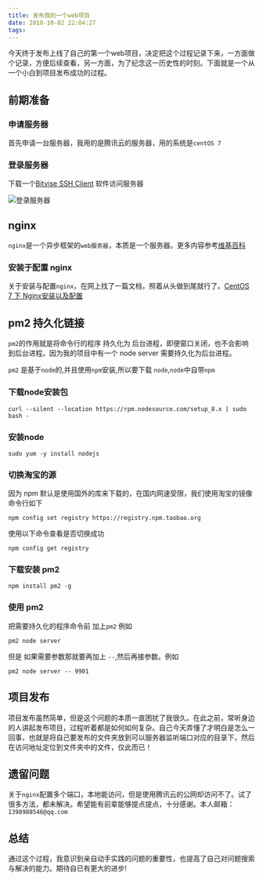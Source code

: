 ```yaml
---
title: 发布我的一个web项目
date: 2018-10-02 22:04:27
tags:
---
```


今天终于发布上线了自己的第一个web项目，决定把这个过程记录下来，一方面做个记录，方便后续查看，另一方面，为了纪念这一历史性的时刻。下面就是一个从一个小白到项目发布成功的过程。

## 前期准备
### 申请服务器
首先申请一台服务器，我用的是腾讯云的服务器，用的系统是`centOS 7`
### 登录服务器
下载一个[Bitvise SSH Client](https://www.bitvise.com/ssh-client-download) 软件访问服务器

![登录服务器](https://ws1.sinaimg.cn/large/005NgZr8gy1fvuagy4ib1j30i10i9t9c.jpg)
## nginx

`nginx`是一个异步框架的`web服务器`，本质是一个服务器。更多内容参考[维基百科](https://zh.wikipedia.org/wiki/Nginx)

### 安装于配置 nginx

关于安装与配置`nginx`，在网上找了一篇文档，照着从头做到尾就行了。[CentOS 7 下 Nginx安装以及配置](http://www.souvc.com/?p=1661)

## pm2 持久化链接

`pm2`的作用就是将命令行的程序 持久化为 后台进程，即便窗口关闭，也不会影响到后台进程。因为我的项目中有一个 node server 需要持久化为后台进程。

`pm2` 是基于`node`的,并且使用`npm`安装,所以要下载 `node`,`node`中自带`npm`


### 下载node安装包

```
curl --silent --location https://rpm.nodesource.com/setup_8.x | sudo bash -
```

### 安装node

```
sudo yum -y install nodejs

```

### 切换淘宝的源 

因为 npm 默认是使用国外的库来下载的，在国内网速受限，我们使用淘宝的镜像 命令行如下

```
npm config set registry https://registry.npm.taobao.org

```
使用以下命令查看是否切换成功
```
npm config get registry
```

### 下载安装 pm2

```
npm install pm2 -g
```

### 使用 pm2

把需要持久化的程序命令前 加上`pm2` 例如

```
pm2 node server
```

但是 如果需要参数那就要再加上 `--`,然后再接参数。例如
```
pm2 node server -- 9901
```

## 项目发布 

项目发布虽然简单，但是这个问题的本质一直困扰了我很久。在此之前，常听身边的人讲起发布项目，过程听着都是如何如何复杂。自己今天弄懂了才明白是怎么一回事，也就是将自己要发布的文件夹放到可以服务器监听端口对应的目录下，然后在访问地址定位到文件夹中的文件，仅此而已！

## 遗留问题

关于`nginx`配置多个端口，本地能访问，但是使用腾讯云的公网却访问不了。试了很多方法，都未解决。希望能有前辈能够提点提点，十分感谢。本人邮箱：`1398988546@qq.com`

## 总结

通过这个过程，我意识到亲自动手实践的问题的重要性，也提高了自己对问题搜索与解决的能力。期待自已有更大的进步!